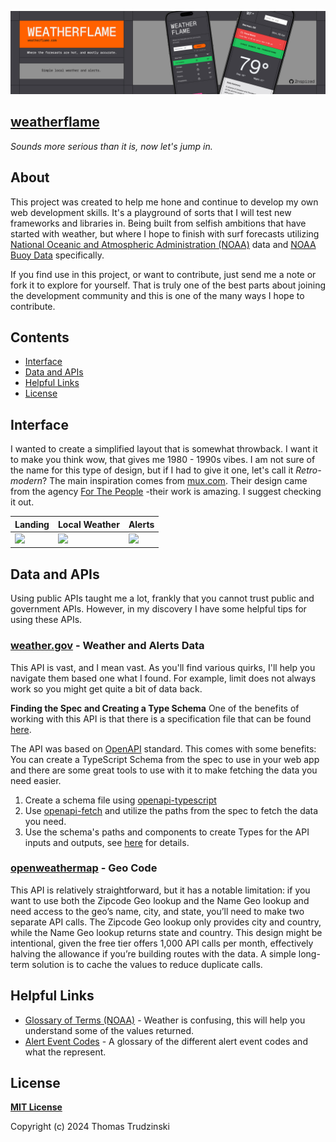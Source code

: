![](https://github.com/2nspired/weatherflame/blob/main/public/banners/readme-header.jpg)


## [weatherflame](weatherflame.com)
_Sounds more serious than it is, now let's jump in._

## About
This project was created to help me hone and continue to develop my own web development skills. It's a playground of sorts that I will test new frameworks and libraries in. Being built from selfish ambitions that have started with weather, but where I hope to finish with surf forecasts utilizing [National Oceanic and Atmospheric Administration (NOAA)](https://www.noaa.gov/) data and [NOAA Buoy Data](https://www.ndbc.noaa.gov/) specifically. 

If you find use in this project, or want to contribute, just send me a note or fork it to explore for yourself. That is truly one of the best parts about joining the development community and this is one of the many ways I hope to contribute.

## Contents
- [Interface](#interface)
- [Data and APIs](#data-and-apis)
- [Helpful Links](#helpful-links)
- [License](#license)

## Interface
I wanted to create a simplified layout that is somewhat throwback. I want it to make you think wow, that gives me 1980 - 1990s vibes. I am not sure of the name for this type of design, but if I had to give it one, let's call it _Retro-modern_? The main inspiration comes from [mux.com](https://www.mux.com/). Their design came from the agency [For The People](https://www.forthepeople.agency/mux) -their work is amazing. I suggest checking it out. 

|  Landing  |  Local Weather  |  Alerts  |
|  -------  |  -------------  |  ------  |
|  ![](https://github.com/2nspired/weatherflame/blob/main/public/gifs/wf-01.gif)  |  ![](https://github.com/2nspired/weatherflame/blob/main/public/gifs/wf-02.gif)  |  ![](https://github.com/2nspired/weatherflame/blob/main/public/gifs/wf-03.gif)  | 


## Data and APIs
Using public APIs taught me a lot, frankly that you cannot trust public and government APIs. However, in my discovery I have some helpful tips for using these APIs. 

### [weather.gov](https://www.weather.gov/documentation/services-web-api) - Weather and Alerts Data
This API is vast, and I mean vast. As you'll find various quirks, I'll help you navigate them based one what I found. For example, limit does not always work so you might get quite a bit of data back. 

**Finding the Spec and Creating a Type Schema**
One of the benefits of working with this API is that there is a specification file that can be found [here](https://www.weather.gov/documentation/services-web-api).

The API was based on [OpenAPI](https://www.openapis.org/) standard. This comes with some benefits: You can create a TypeScript Schema from the spec to use in your web app and there are some great tools to use with it to make fetching the data you need easier. 

1. Create a schema file using [openapi-typescript](https://github.com/openapi-ts/openapi-typescript/tree/main/packages/openapi-typescript)
2. Use [openapi-fetch](https://openapi-ts.dev/openapi-fetch/) and utilize the paths from the spec to fetch the data you need.
3. Use the schema's paths and components to create Types for the API inputs and outputs, see [here](https://openapi-ts.dev/introduction#basic-usage) for details.

### [openweathermap](openweathermap.com) - Geo Code
This API is relatively straightforward, but it has a notable limitation: if you want to use both the Zipcode Geo lookup and the Name Geo lookup and need access to the geo’s name, city, and state, you’ll need to make two separate API calls. The Zipcode Geo lookup only provides city and country, while the Name Geo lookup returns state and country. This design might be intentional, given the free tier offers 1,000 API calls per month, effectively halving the allowance if you’re building routes with the data. A simple long-term solution is to cache the values to reduce duplicate calls.

## Helpful Links
- [Glossary of Terms (NOAA)](https://forecast.weather.gov/glossary.php?letter=a) - Weather is confusing, this will help you understand some of the values returned. 
- [Alert Event Codes](https://www.weather.gov/dsb/eventcodes#:~:text=Naming%20Convention%20for%20EAS%20Event,S%20for%20STATEMENTS) - A glossary of the different alert event codes and what the represent. 

## License
**[MIT License](https://github.com/2nspired/weatherflame/blob/main/license.txt)**

Copyright (c) 2024 Thomas Trudzinski
